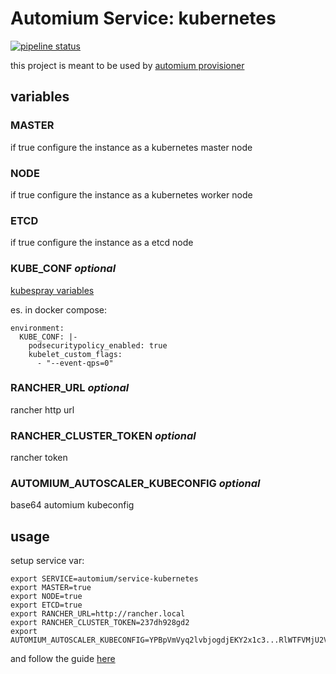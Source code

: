 Automium Service: kubernetes 
======================================

[![pipeline status](https://gitlab.com/automium/service-kubernetes/badges/master/pipeline.svg)](https://gitlab.com/automium/service-kubernetes/commits/master)

this project is meant to be used by [automium provisioner](https://github.com/automium/provisioner)

## variables

### MASTER

if true configure the instance as a kubernetes master node

### NODE

if true configure the instance as a kubernetes worker node

### ETCD

if true configure the instance as a etcd node

### KUBE_CONF _optional_

[kubespray variables](https://github.com/kubernetes-sigs/kubespray/blob/master/docs/vars.md)

es. in docker compose:
```
environment:
  KUBE_CONF: |-
    podsecuritypolicy_enabled: true
    kubelet_custom_flags:
      - "--event-qps=0"
```

### RANCHER_URL _optional_

rancher http url

### RANCHER_CLUSTER_TOKEN _optional_

rancher token

### AUTOMIUM_AUTOSCALER_KUBECONFIG _optional_

base64 automium kubeconfig

## usage

setup service var:
```
export SERVICE=automium/service-kubernetes
export MASTER=true
export NODE=true
export ETCD=true
export RANCHER_URL=http://rancher.local
export RANCHER_CLUSTER_TOKEN=237dh928gd2
export AUTOMIUM_AUTOSCALER_KUBECONFIG=YPBpVmVyq2lvbjogdjEKY2x1c3...RlWTFVMjU2Vkc1Q2RYTjZVMGhpYm1wUfo=
```

and follow the guide [here](https://github.com/automium/provisioner/blob/master/README.md#guide)
